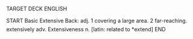 TARGET DECK
ENGLISH

START
Basic
Extensive
Back: adj. 1 covering a large area. 2 far-reaching.  extensively adv. Extensiveness n. [latin: related to *extend]
END

